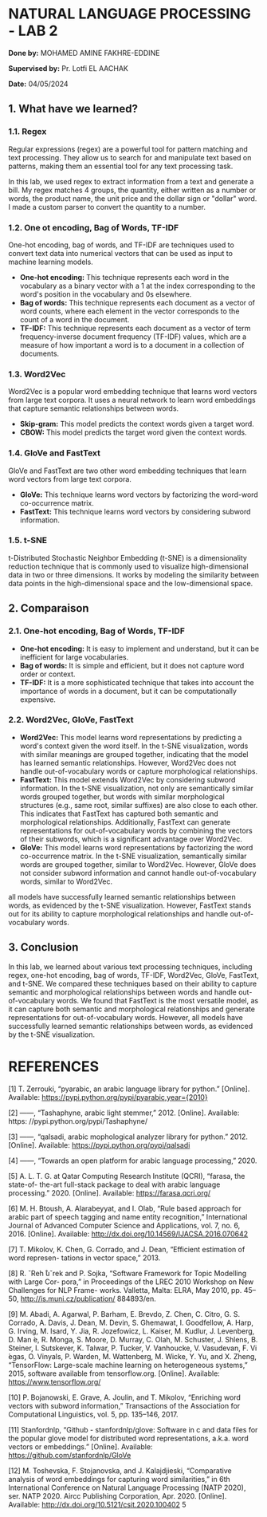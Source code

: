 # **NATURAL LANGUAGE PROCESSING - LAB 2**

**Done by:** MOHAMED AMINE FAKHRE-EDDINE

**Supervised by:** Pr. Lotfi EL AACHAK

**Date:** 04/05/2024

## **1. What have we learned?**
### **1.1. Regex**
Regular expressions (regex) are a powerful tool for pattern matching and text processing. They allow us to search for and manipulate text based on patterns, making them an essential tool for any text processing task.

In this lab, we used regex to extract information from a text and generate a bill. My regex matches 4 groups, the quantity, either written as a number or words, the product name, the unit price and the dollar sign or "dollar" word. I made a custom parser to convert the quantity to a number. 

### **1.2. One ot encoding, Bag of Words, TF-IDF**
One-hot encoding, bag of words, and TF-IDF are techniques used to convert text data into numerical vectors that can be used as input to machine learning models.

- **One-hot encoding:** This technique represents each word in the vocabulary as a binary vector with a 1 at the index corresponding to the word's position in the vocabulary and 0s elsewhere.
- **Bag of words:** This technique represents each document as a vector of word counts, where each element in the vector corresponds to the count of a word in the document.
- **TF-IDF:** This technique represents each document as a vector of term frequency-inverse document frequency (TF-IDF) values, which are a measure of how important a word is to a document in a collection of documents.

### **1.3. Word2Vec**
Word2Vec is a popular word embedding technique that learns word vectors from large text corpora. It uses a neural network to learn word embeddings that capture semantic relationships between words.

- **Skip-gram:** This model predicts the context words given a target word.
- **CBOW:** This model predicts the target word given the context words.

### **1.4. GloVe and FastText**
GloVe and FastText are two other word embedding techniques that learn word vectors from large text corpora.

- **GloVe:** This technique learns word vectors by factorizing the word-word co-occurrence matrix.
- **FastText:** This technique learns word vectors by considering subword information.

### **1.5. t-SNE**
t-Distributed Stochastic Neighbor Embedding (t-SNE) is a dimensionality reduction technique that is commonly used to visualize high-dimensional data in two or three dimensions. It works by modeling the similarity between data points in the high-dimensional space and the low-dimensional space.

## **2. Comparaison**
### **2.1. One-hot encoding, Bag of Words, TF-IDF**
- **One-hot encoding:** It is easy to implement and understand, but it can be inefficient for large vocabularies.
- **Bag of words:** It is simple and efficient, but it does not capture word order or context.
- **TF-IDF:** It is a more sophisticated technique that takes into account the importance of words in a document, but it can be computationally expensive.

### **2.2. Word2Vec, GloVe, FastText**
- **Word2Vec:** This model learns word representations by predicting a word's context given the word itself. In the t-SNE visualization, words with similar meanings are grouped together, indicating that the model has learned semantic relationships. However, Word2Vec does not handle out-of-vocabulary words or capture morphological relationships.
- **FastText:** This model extends Word2Vec by considering subword information. In the t-SNE visualization, not only are semantically similar words grouped together, but words with similar morphological structures (e.g., same root, similar suffixes) are also close to each other. This indicates that FastText has captured both semantic and morphological relationships. Additionally, FastText can generate representations for out-of-vocabulary words by combining the vectors of their subwords, which is a significant advantage over Word2Vec.
- **GloVe:** This model learns word representations by factorizing the word co-occurrence matrix. In the t-SNE visualization, semantically similar words are grouped together, similar to Word2Vec. However, GloVe does not consider subword information and cannot handle out-of-vocabulary words, similar to Word2Vec.

all models have successfully learned semantic relationships between words, as evidenced by the t-SNE visualization. However, FastText stands out for its ability to capture morphological relationships and handle out-of-vocabulary words.

## **3. Conclusion**
In this lab, we learned about various text processing techniques, including regex, one-hot encoding, bag of words, TF-IDF, Word2Vec, GloVe, FastText, and t-SNE. We compared these techniques based on their ability to capture semantic and morphological relationships between words and handle out-of-vocabulary words. We found that FastText is the most versatile model, as it can capture both semantic and morphological relationships and generate representations for out-of-vocabulary words. However, all models have successfully learned semantic relationships between words, as evidenced by the t-SNE visualization.

# **REFERENCES**
[1] T. Zerrouki, “pyarabic, an arabic language library for python.” [Online]. Available:
https://pypi.python.org/pypi/pyarabic,year={2010}

[2] ——, “Tashaphyne, arabic light stemmer,” 2012. [Online]. Available: https:
//pypi.python.org/pypi/Tashaphyne/

[3] ——, “qalsadi, arabic mophological analyzer library for python.” 2012. [Online].
Available: https://pypi.python.org/pypi/qalsadi

[4] ——, “Towards an open platform for arabic language processing,” 2020.

[5] A. L. T. G. at Qatar Computing Research Institute (QCRI), “farasa, the state-of-
the-art full-stack package to deal with arabic language processing.” 2020. [Online].
Available: https://farasa.qcri.org/

[6] M. H. Btoush, A. Alarabeyyat, and I. Olab, “Rule based approach for arabic
part of speech tagging and name entity recognition,” International Journal of
Advanced Computer Science and Applications, vol. 7, no. 6, 2016. [Online]. Available:
http://dx.doi.org/10.14569/IJACSA.2016.070642

[7] T. Mikolov, K. Chen, G. Corrado, and J. Dean, “Efficient estimation of word represen-
tations in vector space,” 2013.

[8] R. ˇReh ̊uˇrek and P. Sojka, “Software Framework for Topic Modelling with Large Cor-
pora,” in Proceedings of the LREC 2010 Workshop on New Challenges for NLP Frame-
works. Valletta, Malta: ELRA, May 2010, pp. 45–50, http://is.muni.cz/publication/
884893/en.

[9] M. Abadi, A. Agarwal, P. Barham, E. Brevdo, Z. Chen, C. Citro, G. S. Corrado,
A. Davis, J. Dean, M. Devin, S. Ghemawat, I. Goodfellow, A. Harp, G. Irving,
M. Isard, Y. Jia, R. Jozefowicz, L. Kaiser, M. Kudlur, J. Levenberg, D. Man ́e,
R. Monga, S. Moore, D. Murray, C. Olah, M. Schuster, J. Shlens, B. Steiner,
I. Sutskever, K. Talwar, P. Tucker, V. Vanhoucke, V. Vasudevan, F. Vi ́egas,
O. Vinyals, P. Warden, M. Wattenberg, M. Wicke, Y. Yu, and X. Zheng, “TensorFlow:
Large-scale machine learning on heterogeneous systems,” 2015, software available from
tensorflow.org. [Online]. Available: https://www.tensorflow.org/

[10] P. Bojanowski, E. Grave, A. Joulin, and T. Mikolov, “Enriching word vectors with
subword information,” Transactions of the Association for Computational Linguistics,
vol. 5, pp. 135–146, 2017.

[11] Stanfordnlp, “Github - stanfordnlp/glove: Software in c and data files for the popular
glove model for distributed word representations, a.k.a. word vectors or embeddings.”
[Online]. Available: https://github.com/stanfordnlp/GloVe

[12] M. Toshevska, F. Stojanovska, and J. Kalajdjieski, “Comparative analysis of word
embeddings for capturing word similarities,” in 6th International Conference on Natural
Language Processing (NATP 2020), ser. NATP 2020. Aircc Publishing Corporation,
Apr. 2020. [Online]. Available: http://dx.doi.org/10.5121/csit.2020.100402
5
